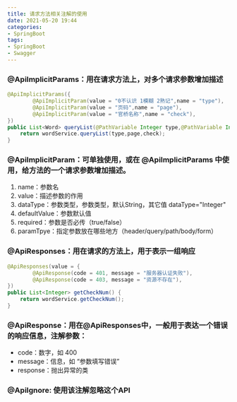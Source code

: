```yaml
---
title: 请求方法相关注解的使用
date: 2021-05-20 19:44
categories:
- SpringBoot
tags:
- SpringBoot
- Swagger
---
```


### @ApiImplicitParams：用在请求方法上，对多个请求参数增加描述
```java 
@ApiImplicitParams({
        @ApiImplicitParam(value = "0不认识 1模糊 2熟记",name = "type"),
        @ApiImplicitParam(value = "页码",name = "page"),
        @ApiImplicitParam(value = "官桥名称",name = "check"),
})
public List<Word> queryList(@PathVariable Integer type,@PathVariable Integer page,@PathVariable Integer  check) {
    return wordService.queryList(type,page,check);
}
```


### @ApiImplicitParam：可单独使用，或在 @ApiImplicitParams 中使用，给方法的一个请求参数增加描述。
1. name：参数名
2. value：描述参数的作用
3. dataType：参数类型，参数类型，默认String，其它值 dataType="Integer"
4. defaultValue：参数默认值
5. required：参数是否必传（true/false）
6. paramTpye：指定参数放在哪些地方（header/query/path/body/form）


### @ApiResponses：用在请求的方法上，用于表示一组响应
```java 
@ApiResponses(value = {
        @ApiResponse(code = 401, message = "服务器认证失败"),
        @ApiResponse(code = 403, message = "资源不存在"),
})
public List<Integer> getCheckNum() {
    return wordService.getCheckNum();
}
```

### @ApiResponse：用在@ApiResponses中，一般用于表达一个错误的响应信息，注解参数：
-  code：数字，如 400
-  message：信息，如 “参数填写错误”
-  response：抛出异常的类


### @ApiIgnore: 使用该注解忽略这个API
